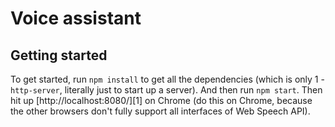 # Voice assistant

## Getting started
To get started, run `npm install` to get all the dependencies (which is only 1 - `http-server`, literally just to start up a server). And then run `npm start`. Then hit up [http://localhost:8080/][1] on Chrome (do this on Chrome, because the other browsers don't fully support all interfaces of Web Speech API).
